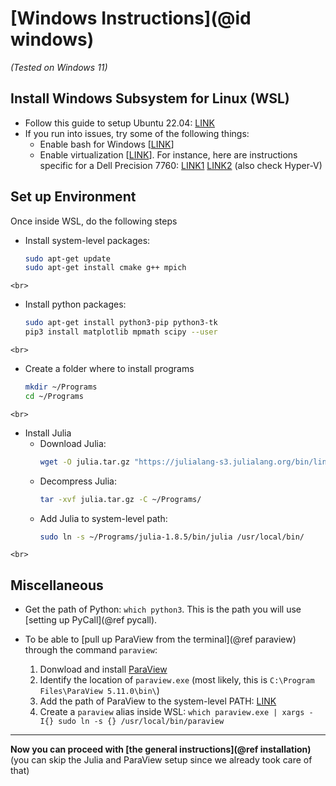 # [Windows Instructions](@id windows)

*(Tested on Windows 11)*


## Install Windows Subsystem for Linux (WSL)
* Follow this guide to setup Ubuntu 22.04: [LINK](https://ubuntu.com/tutorials/install-ubuntu-on-wsl2-on-windows-11-with-gui-support)
* If you run into issues, try some of the following things:
    * Enable bash for Windows [[LINK](https://www.groovypost.com/howto/install-and-start-bash-in-windows-10-anniversary-update)]
    * Enable virtualization [[LINK](https://learn.microsoft.com/en-us/windows/wsl/troubleshooting#error-0x80370102-the-virtual-machine-could-not-be-started-because-a-required-feature-is-not-installed)]. For instance, here are instructions specific for a Dell Precision 7760: [LINK1](https://www.dell.com/support/kbdoc/en-us/000195978/how-to-enable-or-disable-hardware-virtualization-on-dell-systems) [LINK2](https://www.dell.com/support/kbdoc/en-us/000195980/how-to-enable-or-disable-windows-virtualization-on-dell-systems) (also check Hyper-V)

## Set up Environment
Once inside WSL, do the following steps

* Install system-level packages:
  ```bash
  sudo apt-get update
  sudo apt-get install cmake g++ mpich
  ```
```@raw html
<br>
```
* Install python packages:
  ```bash
  sudo apt-get install python3-pip python3-tk
  pip3 install matplotlib mpmath scipy --user
  ```

```@raw html
<br>
```
* Create a folder where to install programs
  ```bash
  mkdir ~/Programs
  cd ~/Programs
  ```

```@raw html
<br>
```
* Install Julia
  * Download Julia:
    ```bash
    wget -O julia.tar.gz "https://julialang-s3.julialang.org/bin/linux/x64/1.8/julia-1.8.5-linux-x86_64.tar.gz"
    ```
  * Decompress Julia:
    ```bash
    tar -xvf julia.tar.gz -C ~/Programs/
    ```
  * Add Julia to system-level path:
    ```bash
    sudo ln -s ~/Programs/julia-1.8.5/bin/julia /usr/local/bin/
    ```

```@raw html
<br>
```
## Miscellaneous
* Get the path of Python: `which python3`. This is the path you will use [setting up PyCall](@ref pycall).

* To be able to [pull up ParaView from the terminal](@ref paraview) through the command `paraview`:
    1. Donwload and install [ParaView](https://www.paraview.org/)
    2. Identify the location of `paraview.exe` (most likely, this is `C:\Program Files\ParaView 5.11.0\bin\`)
    3. Add the path of ParaView to the system-level PATH: [LINK](https://www.computerhope.com/issues/ch000549.htm)
    4. Create a `paraview` alias inside WSL: `which paraview.exe | xargs -I{} sudo ln -s {} /usr/local/bin/paraview`


---

**Now you can proceed with [the general instructions](@ref installation)** (you can skip the Julia and ParaView setup since we already took care of that)
